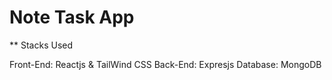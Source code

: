 # Note Task App

** Stacks Used

Front-End: Reactjs & TailWind CSS  Back-End: Expresjs  Database: MongoDB




